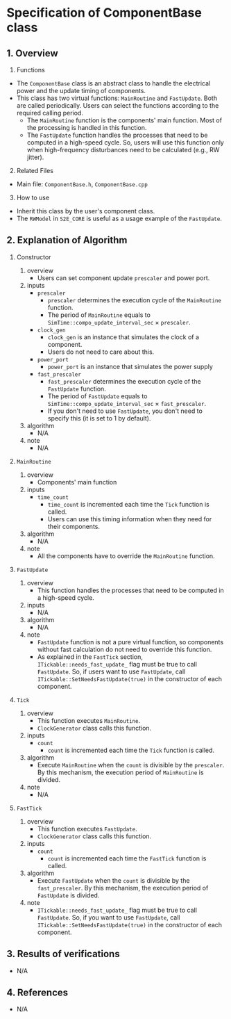 # Specification of ComponentBase class

## 1.  Overview
1. Functions
  - The `ComponentBase` class is an abstract class to handle the electrical power and the update timing of components.
  - This class has two virtual functions: `MainRoutine` and `FastUpdate`. Both are called periodically. Users can select the functions according to the required calling period.
    + The `MainRoutine` function is the components' main function. Most of the processing is handled in this function.
    + The `FastUpdate` function handles the processes that need to be computed in a high-speed cycle. So, users will use this function only when high-frequency disturbances need to be calculated (e.g., RW jitter).

2. Related Files
  - Main file: `ComponentBase.h`, `ComponentBase.cpp`

3. How to use
  - Inherit this class by the user's component class.
  - The `RWModel` in `S2E_CORE` is useful as a usage example of the `FastUpdate`.

## 2. Explanation of Algorithm
1. Constructor
    1. overview
       - Users can set component update `prescaler` and power port. 
    2. inputs
       - `prescaler`
         + `prescaler` determines the execution cycle of the `MainRoutine` function.
         + The period of `MainRoutine` equals to `SimTime::compo_update_interval_sec` $`\times`$ `prescaler`.
       - `clock_gen`
         + `clock_gen` is an instance that simulates the clock of a component.
         + Users do not need to care about this.
       - `power_port`
         + `power_port` is an instance that simulates the power supply
       - `fast_prescaler`
         + `fast_prescaler` determines the execution cycle of the `FastUpdate` function.
         + The period of `FastUpdate` equals to `SimTime::compo_update_interval_sec` $`\times`$ `fast_prescaler`.
         + If you don't need to use `FastUpdate`, you don't need to specify this (it is set to 1 by default).
    3. algorithm
       - N/A
    4. note
       - N/A

2. `MainRoutine`
    1. overview
       - Components' main function
    2. inputs
       - `time_count`
         + `time_count` is incremented each time the `Tick` function is called.
         + Users can use this timing information when they need for their components.
    3. algorithm
       - N/A 
   4. note
       - All the components have to override the `MainRoutine` function.

3. `FastUpdate`
    1. overview
       - This function handles the processes that need to be computed in a high-speed cycle.
    2. inputs
       - N/A
    3. algorithm
       - N/A 
    4. note
       - `FastUpdate` function is not a pure virtual function, so components without fast calculation do not need to override this function.
       - As explained in the `FastTick` section, `ITickable::needs_fast_update_` flag must be true to call `FastUpdate`. So, if users want to use `FastUpdate`, call `ITickable::SetNeedsFastUpdate(true)` in the constructor of each component.

4. `Tick`
    1. overview
       - This function executes `MainRoutine`.
       - `ClockGenerator` class calls this function.
    2. inputs
       - `count`
         + `count` is incremented each time the `Tick` function is called.
    3. algorithm
       - Execute `MainRoutine` when the `count` is divisible by the `prescaler`. By this mechanism, the execution period of `MainRoutine` is divided.
    4. note
       - N/A

4. `FastTick`
    1. overview
       - This function executes `FastUpdate`.
       - `ClockGenerator` class calls this function.
    2. inputs
       - `count`
         + `count` is incremented each time the `FastTick` function is called.
    3. algorithm
       - Execute `FastUpdate` when the `count` is divisible by the `fast_prescaler`. By this mechanism, the execution period of `FastUpdate` is divided.
    4. note
       - `ITickable::needs_fast_update_` flag must be true to call `FastUpdate`. So, if you want to use `FastUpdate`, call `ITickable::SetNeedsFastUpdate(true)` in the constructor of each component.

## 3. Results of verifications
- N/A

## 4. References
- N/A
